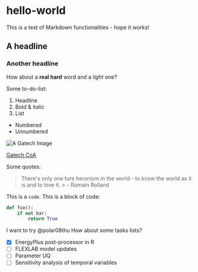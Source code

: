 # hello-world

This is a test of Markdown functionalities - hope it works!

## A headline
### Another headline

How about a **real hard** word and a *light* one?

Some to-do-list:

1. Headline
2. Bold & italic
3. List
  - Numbered
  - Unnumbered

![A Gatech Image](https://lh5.googleusercontent.com/-q0gRK-mwssI/AAAAAAAAAAI/AAAAAAAACsY/ZDo-TbmjMT8/s0-c-k-no-ns/photo.jpg)

[Gatech CoA](http://www.coa.gatech.edu/)

Some quotes:
> There's only one ture heronism in the world - to know the world as it is and to love it. > - Romain Rolland

This is a `code`.
This is a block of code:
```Python
def foo():
    if not bar:
        return True
```

I want to try @polar08thu
How about some tasks lists?
- [x] EnergyPlus post-processor in R
- [ ] FLEXLAB model updates
- [ ] Parameter UQ
- [ ] Sensitivity analysis of temporal variables
